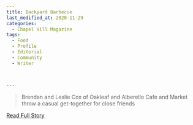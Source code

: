 ```yaml
---
title: Backyard Barbecue
last_modified_at: 2020-11-29
categories:
  - Chapel Hill Magazine
tags:
  - Food
  - Profile
  - Editorial 
  - Community
  - Writer



---
```


> Brendan and Leslie Cox of Oakleaf and Alberello Cafe and Market throw a casual get-together for close friends

<a href="https://issuu.com/shannonmedia/docs/chmseptoct2016/58" target="_blank">Read Full Story</a>
